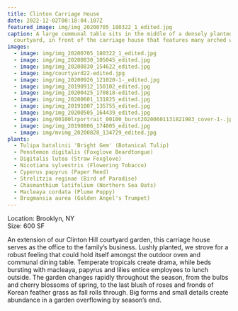 ```yaml
---
title: Clinton Carriage House
date: 2022-12-02T00:18:04.107Z
featured_image: img/img_20200705_180322_1_edited.jpg
caption: A large communal table sits in the middle of a densely planted
  courtyard, in front of the carriage house that features many arched windows.
images:
  - image: img/img_20200705_180322_1_edited.jpg
  - image: img/img_20200830_105045_edited.jpg
  - image: img/img_20200830_154622_edited.jpg
  - image: img/courtyard22-edited.jpg
  - image: img/img_20200926_121020-1-_edited.jpg
  - image: img/img_20190912_150102_edited.jpg
  - image: img/img_20200425_170818-edited.jpg
  - image: img/img_20200601_131825_edited.jpg
  - image: img/img_20191007_135755_edited.jpg
  - image: img/img_20200505_164439_edited.jpg
  - image: img/00100lrportrait_00100_burst20200601131821983_cover-1-.jpg
  - image: img/img_20190806_174805_edited.jpg
  - image: img/mvimg_20200828_134729_edited.jpg
plants:
  - Tulipa batalinii 'Bright Gem' (Botanical Tulip)
  - Penstemon digitalis (Foxglove Beardtongue)
  - Digitalis lutea (Straw Foxglove)
  - Nicotiana sylvestris (Flowering Tobacco)
  - Cyperus papyrus (Paper Reed)
  - Strelitzia reginae (Bird of Paradise)
  - Chasmanthium latifolium (Northern Sea Oats)
  - Macleaya cordata (Plume Poppy)
  - Brugmansia aurea (Golden Angel's Trumpet)
---
```

L﻿ocation: Brooklyn, NY\
S﻿ize: 600 SF

An extension of our Clinton Hill courtyard garden, this carriage house serves as the office to the family’s business. Lushly planted, we strove for a robust feeling that could hold itself amongst the outdoor oven and communal dining table. Temperate tropicals create drama, while beds bursting with macleaya, papyrus and lilies entice employees to lunch outside. The garden changes rapidly throughout the season, from the bulbs and cherry blossoms of spring, to the last blush of roses and fronds of Korean feather grass as fall rolls through. Big forms and small details create abundance in a garden overflowing by season’s end.